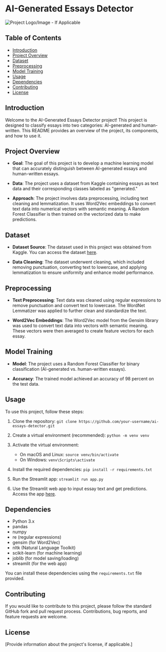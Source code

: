# AI-Generated Essays Detector

![Project Logo/Image - If Applicable](https://unsplash.com/photos/a-computer-generated-image-of-the-letter-a-ZPOoDQc8yMw)

## Table of Contents
- [Introduction](#introduction)
- [Project Overview](#project-overview)
- [Dataset](#dataset)
- [Preprocessing](#preprocessing)
- [Model Training](#model-training)
- [Usage](#usage)
- [Dependencies](#dependencies)
- [Contributing](#contributing)
- [License](#license)

## Introduction

Welcome to the AI-Generated Essays Detector project! This project is designed to classify essays into two categories: AI-generated and human-written. This README provides an overview of the project, its components, and how to use it.

## Project Overview

- **Goal**: The goal of this project is to develop a machine learning model that can accurately distinguish between AI-generated essays and human-written essays.

- **Data**: The project uses a dataset from Kaggle containing essays as text data and their corresponding classes labeled as "generated."

- **Approach**: The project involves data preprocessing, including text cleaning and lemmatization. It uses Word2Vec embeddings to convert text data into numerical vectors with semantic meaning. A Random Forest Classifier is then trained on the vectorized data to make predictions.

## Dataset

- **Dataset Source**: The dataset used in this project was obtained from Kaggle. You can access the dataset [here](https://www.kaggle.com/datasets/sunilthite/llm-detect-ai-generated-text-dataset).

- **Data Cleaning**: The dataset underwent cleaning, which included removing punctuation, converting text to lowercase, and applying lemmatization to ensure uniformity and enhance model performance.

## Preprocessing

- **Text Preprocessing**: Text data was cleaned using regular expressions to remove punctuation and convert text to lowercase. The WordNet Lemmatizer was applied to further clean and standardize the text.

- **Word2Vec Embeddings**: The Word2Vec model from the Gensim library was used to convert text data into vectors with semantic meaning. These vectors were then averaged to create feature vectors for each essay.

## Model Training

- **Model**: The project uses a Random Forest Classifier for binary classification (AI-generated vs. human-written essays).

- **Accuracy**: The trained model achieved an accuracy of 98 percent on the test data.

## Usage

To use this project, follow these steps:

1. Clone the repository: `git clone https://github.com/your-username/ai-essays-detector.git`

2. Create a virtual environment (recommended): `python -m venv venv`

3. Activate the virtual environment:
   - On macOS and Linux: `source venv/bin/activate`
   - On Windows: `venv\Scripts\activate`

4. Install the required dependencies: `pip install -r requirements.txt`

5. Run the Streamlit app: `streamlit run app.py`

6. Use the Streamlit web app to input essay text and get predictions. Access the app [here](https://aigeneratedessaysdetector-2gcqrhdm34rnggiltjaghf.streamlit.app/).

## Dependencies

- Python 3.x
- pandas
- numpy
- re (regular expressions)
- gensim (for Word2Vec)
- nltk (Natural Language Toolkit)
- scikit-learn (for machine learning)
- joblib (for model saving/loading)
- streamlit (for the web app)

You can install these dependencies using the `requirements.txt` file provided.

## Contributing

If you would like to contribute to this project, please follow the standard GitHub fork and pull request process. Contributions, bug reports, and feature requests are welcome.

## License

[Provide information about the project's license, if applicable.]

